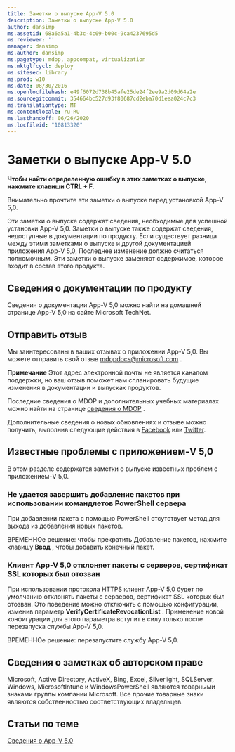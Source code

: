 ```yaml
---
title: Заметки о выпуске App-V 5.0
description: Заметки о выпуске App-V 5.0
author: dansimp
ms.assetid: 68a6a5a1-4b3c-4c09-b00c-9ca4237695d5
ms.reviewer: ''
manager: dansimp
ms.author: dansimp
ms.pagetype: mdop, appcompat, virtualization
ms.mktglfcycl: deploy
ms.sitesec: library
ms.prod: w10
ms.date: 08/30/2016
ms.openlocfilehash: e49f6072d738b45afe25de24f2ee9a2d09d64a2e
ms.sourcegitcommit: 354664bc527d93f80687cd2eba70d1eea024c7c3
ms.translationtype: MT
ms.contentlocale: ru-RU
ms.lasthandoff: 06/26/2020
ms.locfileid: "10813320"
---
```

# Заметки о выпуске App-V 5.0


**Чтобы найти определенную ошибку в этих заметках о выпуске, нажмите клавиши CTRL + F.**

Внимательно прочтите эти заметки о выпуске перед установкой App-V 5,0.

Эти заметки о выпуске содержат сведения, необходимые для успешной установки App-V 5,0. Заметки о выпуске также содержат сведения, недоступные в документации по продукту. Если существует разница между этими заметками о выпуске и другой документацией приложения App-V 5,0, Последнее изменение должно считаться полномочным. Эти заметки о выпуске заменяют содержимое, которое входит в состав этого продукта.

## Сведения о документации по продукту


Сведения о документации App-V 5,0 можно найти на домашней странице App-V 5,0 на сайте Microsoft TechNet.

## Отправить отзыв


Мы заинтересованы в ваших отзывах о приложении App-V 5,0. Вы можете отправить свой отзыв <mdopdocs@microsoft.com> .

**Примечание**  Этот адрес электронной почты не является каналом поддержки, но ваш отзыв поможет нам спланировать будущие изменения в документации и выпусках продуктов.

 

Последние сведения о MDOP и дополнительных учебных материалах можно найти на странице [сведения о MDOP](https://go.microsoft.com/fwlink/p/?LinkId=236032) .

Дополнительные сведения о новых обновлениях и отзыве можно получить, выполнив следующие действия в [Facebook](https://go.microsoft.com/fwlink/p/?LinkId=242445) или [Twitter](https://go.microsoft.com/fwlink/p/?LinkId=242447).

## Известные проблемы с приложением-V 5,0


В этом разделе содержатся заметки о выпуске известных проблем с приложением-V 5,0.

### Не удается завершить добавление пакетов при использовании командлетов PowerShell сервера

При добавлении пакета с помощью PowerShell отсутствует метод для выхода из добавления новых пакетов.

ВРЕМЕННОе решение: чтобы прекратить Добавление пакетов, нажмите клавишу **Ввод** , чтобы добавить конечный пакет.

### <a href="" id="-------------app-v-5-0-client-rejects-packages-from-servers-whose-ssl-certificate-has-been-revoked"></a> Клиент App-V 5,0 отклоняет пакеты с серверов, сертификат SSL которых был отозван

При использовании протокола HTTPS клиент App-V 5,0 будет по умолчанию отклонять пакеты с серверов, сертификат SSL которых был отозван. Это поведение можно отключить с помощью конфигурации, изменив параметр **VerifyCertificateRevocationList** . Применение новой конфигурации для этого параметра вступит в силу только после перезапуска службы App-V 5,0.

ВРЕМЕННОе решение: перезапустите службу App-V 5,0.

## Сведения о заметках об авторском праве


Microsoft, Active Directory, ActiveX, Bing, Excel, Silverlight, SQLServer, Windows, MicrosoftIntune и WindowsPowerShell являются товарными знаками группы компании Microsoft. Все прочие товарные знаки являются собственностью соответствующих владельцев.








## Статьи по теме


[Сведения о App-V 5.0](about-app-v-50.md)

 

 





